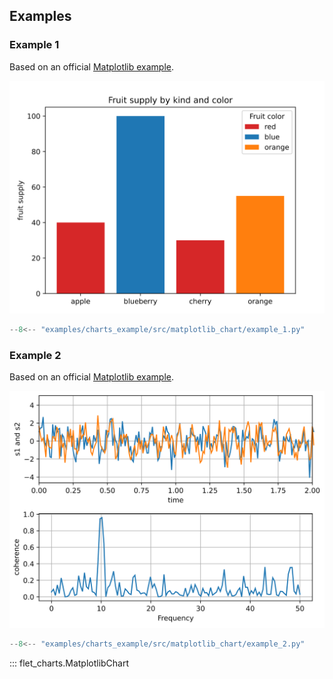 ## Examples

### Example 1

Based on an
official [Matplotlib example](https://matplotlib.org/stable/gallery/lines_bars_and_markers/bar_colors.html#sphx-glr-gallery-lines-bars-and-markers-bar-colors-py).

![MatplotlibChart example 1](assets/matplotlib-chart/example-1.png)

```python
--8<-- "examples/charts_example/src/matplotlib_chart/example_1.py"
```

### Example 2

Based on an
official [Matplotlib example](https://matplotlib.org/stable/gallery/lines_bars_and_markers/cohere.html#sphx-glr-gallery-lines-bars-and-markers-cohere-py).

![MatplotlibChart example 1](assets/matplotlib-chart/example-2.png)

```python
--8<-- "examples/charts_example/src/matplotlib_chart/example_2.py"
```

::: flet_charts.MatplotlibChart
